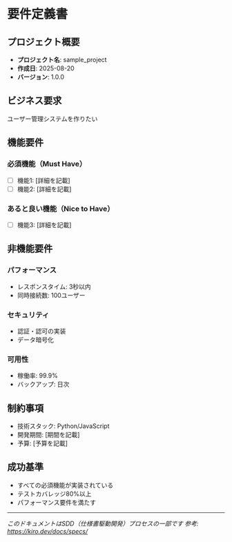 # 要件定義書

## プロジェクト概要
- **プロジェクト名**: sample_project
- **作成日**: 2025-08-20
- **バージョン**: 1.0.0

## ビジネス要求
ユーザー管理システムを作りたい

## 機能要件

### 必須機能（Must Have）
- [ ] 機能1: [詳細を記載]
- [ ] 機能2: [詳細を記載]

### あると良い機能（Nice to Have）
- [ ] 機能3: [詳細を記載]

## 非機能要件

### パフォーマンス
- レスポンスタイム: 3秒以内
- 同時接続数: 100ユーザー

### セキュリティ
- 認証・認可の実装
- データ暗号化

### 可用性
- 稼働率: 99.9%
- バックアップ: 日次

## 制約事項
- 技術スタック: Python/JavaScript
- 開発期間: [期間を記載]
- 予算: [予算を記載]

## 成功基準
- すべての必須機能が実装されている
- テストカバレッジ80%以上
- パフォーマンス要件を満たす

---
*このドキュメントはSDD（仕様書駆動開発）プロセスの一部です*
*参考: https://kiro.dev/docs/specs/*
